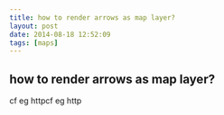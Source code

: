 ```yaml
---
title: how to render arrows as map layer? 
layout: post
date: 2014-08-18 12:52:09
tags: [maps]
---
```

## how to render arrows as map layer? 

cf eg httpcf eg http
